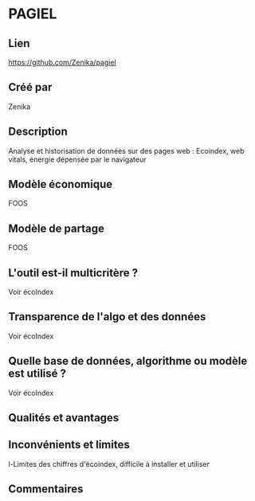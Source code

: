 # PAGIEL

## Lien

https://github.com/Zenika/pagiel

## Créé par

Zenika

## Description

Analyse et historisation de données sur des pages web : Ecoindex, web vitals, énergie dépensée par le navigateur

## Modèle économique

FOOS

## Modèle de partage

FOOS

## L'outil est-il multicritère ?

Voir écoIndex

## Transparence de l'algo et des données

Voir écoIndex

## Quelle base de données, algorithme ou modèle est utilisé ?

Voir écoIndex

## Qualités et avantages



## Inconvénients et limites

l-Limites des chiffres d'écoindex, difficile à installer et utiliser

## Commentaires



